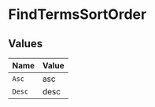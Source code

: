 # FindTermsSortOrder


## Values

| Name   | Value  |
| ------ | ------ |
| `Asc`  | asc    |
| `Desc` | desc   |